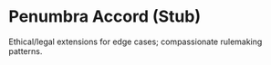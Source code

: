 # Penumbra Accord (Stub)
Ethical/legal extensions for edge cases; compassionate rulemaking patterns.

